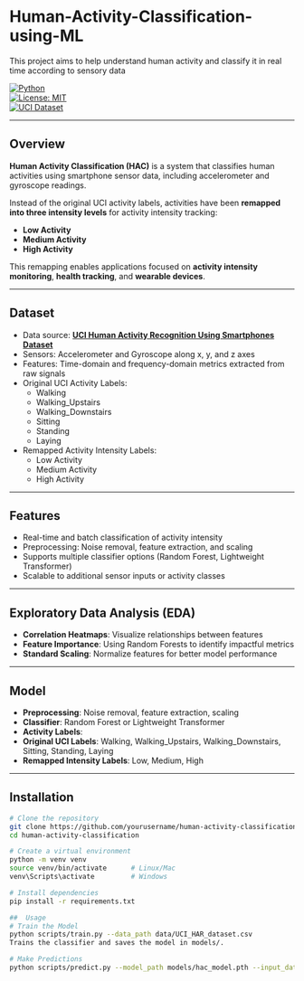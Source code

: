 # Human-Activity-Classification-using-ML
This project aims to help understand human activity and classify it in real time according to sensory data


[![Python](https://img.shields.io/badge/python-3.11-blue)](https://www.python.org/)  
[![License: MIT](https://img.shields.io/badge/License-MIT-green)](LICENSE)  
[![UCI Dataset](https://img.shields.io/badge/Dataset-UCI-blueviolet)](https://archive.ics.uci.edu/ml/datasets/human+activity+recognition+using+smartphones)

---

## Overview
**Human Activity Classification (HAC)** is a system that classifies human activities using smartphone sensor data, including accelerometer and gyroscope readings.  

Instead of the original UCI activity labels, activities have been **remapped into three intensity levels** for activity intensity tracking:  

- **Low Activity**  
- **Medium Activity**  
- **High Activity**  

This remapping enables applications focused on **activity intensity monitoring**, **health tracking**, and **wearable devices**.

---

## Dataset
- Data source: **[UCI Human Activity Recognition Using Smartphones Dataset](https://archive.ics.uci.edu/ml/datasets/human+activity+recognition+using+smartphones)**  
- Sensors: Accelerometer and Gyroscope along x, y, and z axes  
- Features: Time-domain and frequency-domain metrics extracted from raw signals  
- Original UCI Activity Labels:  
  - Walking  
  - Walking_Upstairs  
  - Walking_Downstairs  
  - Sitting  
  - Standing  
  - Laying  
- Remapped Activity Intensity Labels:  
  - Low Activity  
  - Medium Activity  
  - High Activity  

---

## Features
- Real-time and batch classification of activity intensity  
- Preprocessing: Noise removal, feature extraction, and scaling  
- Supports multiple classifier options (Random Forest, Lightweight Transformer)  
- Scalable to additional sensor inputs or activity classes  

---
## Exploratory Data Analysis (EDA)
- **Correlation Heatmaps**: Visualize relationships between features
- **Feature Importance**: Using Random Forests to identify impactful metrics
- **Standard Scaling**: Normalize features for better model performance
---
## Model
- **Preprocessing**: Noise removal, feature extraction, scaling
- **Classifier**: Random Forest or Lightweight Transformer
- **Activity Labels**:
- **Original UCI Labels**: Walking, Walking_Upstairs, Walking_Downstairs, Sitting, Standing, Laying
- **Remapped Intensity Labels**: Low, Medium, High
---
## Installation
```bash
# Clone the repository
git clone https://github.com/yourusername/human-activity-classification.git
cd human-activity-classification

# Create a virtual environment
python -m venv venv
source venv/bin/activate      # Linux/Mac
venv\Scripts\activate         # Windows

# Install dependencies
pip install -r requirements.txt

##  Usage
# Train the Model
python scripts/train.py --data_path data/UCI_HAR_dataset.csv
Trains the classifier and saves the model in models/.

# Make Predictions
python scripts/predict.py --model_path models/hac_model.pth --input_data data/test_data.csv
